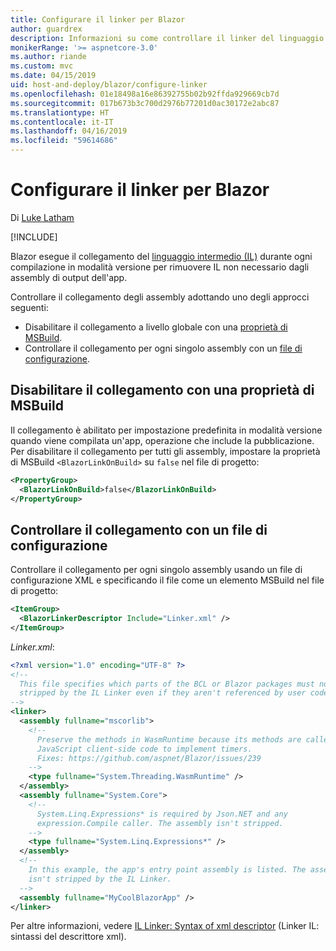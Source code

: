 ```yaml
---
title: Configurare il linker per Blazor
author: guardrex
description: Informazioni su come controllare il linker del linguaggio intermedio (IL) quando si compila un'app Blazor.
monikerRange: '>= aspnetcore-3.0'
ms.author: riande
ms.custom: mvc
ms.date: 04/15/2019
uid: host-and-deploy/blazor/configure-linker
ms.openlocfilehash: 01e18498a16e86392755b02b92ffda929669cb7d
ms.sourcegitcommit: 017b673b3c700d2976b77201d0ac30172e2abc87
ms.translationtype: HT
ms.contentlocale: it-IT
ms.lasthandoff: 04/16/2019
ms.locfileid: "59614686"
---
```

# <a name="configure-the-linker-for-blazor"></a>Configurare il linker per Blazor

Di [Luke Latham](https://github.com/guardrex)

[!INCLUDE[](~/includes/razor-components-preview-notice.md)]

Blazor esegue il collegamento del [linguaggio intermedio (IL)](/dotnet/standard/managed-code#intermediate-language--execution) durante ogni compilazione in modalità versione per rimuovere IL non necessario dagli assembly di output dell'app.

Controllare il collegamento degli assembly adottando uno degli approcci seguenti:

* Disabilitare il collegamento a livello globale con una [proprietà di MSBuild](#disable-linking-with-a-msbuild-property).
* Controllare il collegamento per ogni singolo assembly con un [file di configurazione](#control-linking-with-a-configuration-file).

## <a name="disable-linking-with-a-msbuild-property"></a>Disabilitare il collegamento con una proprietà di MSBuild

Il collegamento è abilitato per impostazione predefinita in modalità versione quando viene compilata un'app, operazione che include la pubblicazione. Per disabilitare il collegamento per tutti gli assembly, impostare la proprietà di MSBuild `<BlazorLinkOnBuild>` su `false` nel file di progetto:

```xml
<PropertyGroup>
  <BlazorLinkOnBuild>false</BlazorLinkOnBuild>
</PropertyGroup>
```

## <a name="control-linking-with-a-configuration-file"></a>Controllare il collegamento con un file di configurazione

Controllare il collegamento per ogni singolo assembly usando un file di configurazione XML e specificando il file come un elemento MSBuild nel file di progetto:

```xml
<ItemGroup>
  <BlazorLinkerDescriptor Include="Linker.xml" />
</ItemGroup>
```

*Linker.xml*:

```xml
<?xml version="1.0" encoding="UTF-8" ?>
<!--
  This file specifies which parts of the BCL or Blazor packages must not be
  stripped by the IL Linker even if they aren't referenced by user code.
-->
<linker>
  <assembly fullname="mscorlib">
    <!--
      Preserve the methods in WasmRuntime because its methods are called by 
      JavaScript client-side code to implement timers.
      Fixes: https://github.com/aspnet/Blazor/issues/239
    -->
    <type fullname="System.Threading.WasmRuntime" />
  </assembly>
  <assembly fullname="System.Core">
    <!--
      System.Linq.Expressions* is required by Json.NET and any 
      expression.Compile caller. The assembly isn't stripped.
    -->
    <type fullname="System.Linq.Expressions*" />
  </assembly>
  <!--
    In this example, the app's entry point assembly is listed. The assembly
    isn't stripped by the IL Linker.
  -->
  <assembly fullname="MyCoolBlazorApp" />
</linker>
```

Per altre informazioni, vedere [IL Linker: Syntax of xml descriptor](https://github.com/mono/linker/blob/master/src/linker/README.md#syntax-of-xml-descriptor) (Linker IL: sintassi del descrittore xml).
